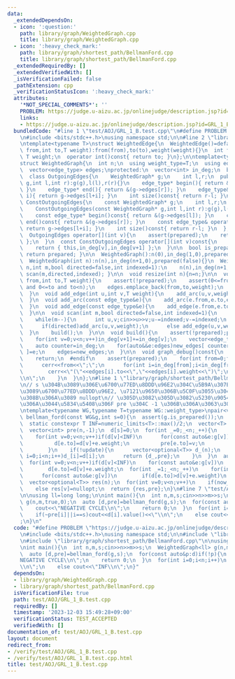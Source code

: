 ```yaml
---
data:
  _extendedDependsOn:
  - icon: ':question:'
    path: library/graph/WeightedGraph.cpp
    title: library/graph/WeightedGraph.cpp
  - icon: ':heavy_check_mark:'
    path: library/graph/shortest_path/BellmanFord.cpp
    title: library/graph/shortest_path/BellmanFord.cpp
  _extendedRequiredBy: []
  _extendedVerifiedWith: []
  _isVerificationFailed: false
  _pathExtension: cpp
  _verificationStatusIcon: ':heavy_check_mark:'
  attributes:
    '*NOT_SPECIAL_COMMENTS*': ''
    PROBLEM: https://judge.u-aizu.ac.jp/onlinejudge/description.jsp?id=GRL_1_B
    links:
    - https://judge.u-aizu.ac.jp/onlinejudge/description.jsp?id=GRL_1_B
  bundledCode: "#line 1 \"test/AOJ/GRL_1_B.test.cpp\"\n#define PROBLEM \"https://judge.u-aizu.ac.jp/onlinejudge/description.jsp?id=GRL_1_B\"\
    \n#include <bits/stdc++.h>\nusing namespace std;\n\n#line 2 \"library/graph/WeightedGraph.cpp\"\
    \ntemplate<typename T>\nstruct WeightedEdge{\n  WeightedEdge()=default;\n  WeightedEdge(int\
    \ from,int to,T weight):from(from),to(to),weight(weight){}\n  int from,to;\n \
    \ T weight;\n  operator int()const{ return to; }\n};\n\ntemplate<typename T>\n\
    struct WeightedGraph{\n  int n;\n  using weight_type=T;\n  using edge_type=WeightedEdge<T>;\n\
    \  vector<edge_type> edges;\nprotected:\n  vector<int> in_deg;\n  bool prepared;\n\
    \  class OutgoingEdges{\n    WeightedGraph* g;\n    int l,r;\n  public:\n    OutgoingEdges(WeightedGraph*\
    \ g,int l,int r):g(g),l(l),r(r){}\n    edge_type* begin(){ return &(g->edges[l]);\
    \ }\n    edge_type* end(){ return &(g->edges[r]); }\n    edge_type& operator[](int\
    \ i){ return g->edges[l+i]; }\n    int size()const{ return r-l; }\n  };\n  class\
    \ ConstOutgoingEdges{\n    const WeightedGraph* g;\n    int l,r;\n  public:\n\
    \    ConstOutgoingEdges(const WeightedGraph* g,int l,int r):g(g),l(l),r(r){}\n\
    \    const edge_type* begin()const{ return &(g->edges[l]); }\n    const edge_type*\
    \ end()const{ return &(g->edges[r]); }\n    const edge_type& operator[](int i)const{\
    \ return g->edges[l+i]; }\n    int size()const{ return r-l; }\n  };\npublic:\n\
    \  OutgoingEdges operator[](int v){\n    assert(prepared);\n    return { this,in_deg[v],in_deg[v+1]\
    \ };\n  }\n  const ConstOutgoingEdges operator[](int v)const{\n    assert(prepared);\n\
    \    return { this,in_deg[v],in_deg[v+1] };\n  }\n\n  bool is_prepared()const{\
    \ return prepared; }\n\n  WeightedGraph():n(0),in_deg(1,0),prepared(false){}\n\
    \  WeightedGraph(int n):n(n),in_deg(n+1,0),prepared(false){}\n  WeightedGraph(int\
    \ n,int m,bool directed=false,int indexed=1):\n    n(n),in_deg(n+1,0),prepared(false){\
    \ scan(m,directed,indexed); }\n\n  void resize(int n){n=n;}\n\n  void add_arc(int\
    \ from,int to,T weight){\n    assert(!prepared);\n    assert(0<=from and from<n\
    \ and 0<=to and to<n);\n    edges.emplace_back(from,to,weight);\n    in_deg[from+1]++;\n\
    \  }\n  void add_edge(int u,int v,T weight){\n    add_arc(u,v,weight);\n    add_arc(v,u,weight);\n\
    \  }\n  void add_arc(const edge_type&e){\n    add_arc(e.from,e.to,e.weight);\n\
    \  }\n  void add_edge(const edge_type&e){\n    add_edge(e.from,e.to,e.weight);\n\
    \  }\n\n  void scan(int m,bool directed=false,int indexed=1){\n    edges.reserve(directed?m:2*m);\n\
    \    while(m--){\n      int u,v;cin>>u>>v;u-=indexed;v-=indexed;\n      T weight;cin>>weight;\n\
    \      if(directed)add_arc(u,v,weight);\n      else add_edge(u,v,weight);\n  \
    \  }\n    build();\n  }\n\n  void build(){\n    assert(!prepared);prepared=true;\n\
    \    for(int v=0;v<n;v++)in_deg[v+1]+=in_deg[v];\n    vector<edge_type> new_edges(in_deg.back());\n\
    \    auto counter=in_deg;\n    for(auto&&e:edges)new_edges[ counter[e.from]++\
    \ ]=e;\n    edges=new_edges;\n  }\n\n  void graph_debug()const{\n  #ifndef __DEBUG\n\
    \    return;\n  #endif\n    assert(prepared);\n    for(int from=0;from<n;from++){\n\
    \      cerr<<from<<\";\";\n      for(int i=in_deg[from];i<in_deg[from+1];i++)\n\
    \        cerr<<\"(\"<<edges[i].to<<\",\"<<edges[i].weight<<\")\";\n      cerr<<\"\
    \\n\";\n    }\n  }\n};\n#line 1 \"library/graph/shortest_path/BellmanFord.cpp\"\
    \n// s \u304B\u3089\u306E\u6700\u77ED\u8DDD\u96E2\u304C\u5B9A\u307E\u308B\u306A\
    \u3089\u6700\u77ED\u8DDD\u96E2, \u7121\u9650\u306B\u5C0F\u3055\u304F\u51FA\u6765\
    \u308B\u306A\u3089 nullopt\n// \u305D\u3082\u305D\u3082\u5230\u9054\u51FA\u6765\
    \u306A\u3044\u5834\u5408\u306F pre \u304C -1 \u306B\u306A\u3063\u3066\u3044\u308B\
    \ntemplate<typename WG,typename T=typename WG::weight_type>\npair<vector<optional<T>>,vector<int>>\
    \ bellman_ford(const WG&g,int s=0){\n  assert(g.is_prepared());\n  int n=g.n;\n\
    \  static constexpr T INF=numeric_limits<T>::max()/2;\n  vector<T> d(n,INF);\n\
    \  vector<int> pre(n,-1);\n  d[s]=0;\n  for(int _=0;_<n;_++){\n    bool update=false;\n\
    \    for(int v=0;v<n;v++)if(d[v]<INF)\n      for(const auto&e:g[v])\n        if(d[e.to]>d[v]+e.weight){\n\
    \          d[e.to]=d[v]+e.weight;\n          pre[e.to]=v;\n          update=true;\n\
    \        }\n    if(!update){\n      vector<optional<T>> d_(n);\n      for(int\
    \ i=0;i<n;i++)d_[i]=d[i];\n      return {d_,pre};\n    }\n  }\n  auto now_d=d;\n\
    \  for(int v=0;v<n;v++)if(d[v]<INF)\n    for(const auto&e:g[v])\n      if(d[e.to]>d[v]+e.weight)\n\
    \        d[e.to]=d[v]+e.weight;\n  for(int _=1;_<n;_++)\n    for(int v=0;v<n;v++)if(d[v]<now_d[v])\n\
    \      for(const auto&e:g[v])\n        if(d[e.to]>d[v]+e.weight)\n          d[e.to]=d[v]+e.weight;\n\
    \  vector<optional<T>> res(n);\n  for(int v=0;v<n;v++)\n    if(now_d[v]==d[v])res[v]=d[v];\n\
    \    else res[v]=nullopt;\n  return {res,pre};\n}\n#line 7 \"test/AOJ/GRL_1_B.test.cpp\"\
    \n\nusing ll=long long;\n\nint main(){\n  int n,m,s;cin>>n>>m>>s;\n  WeightedGraph<ll>\
    \ g(n,m,true,0);\n  auto [d,pre]=bellman_ford(g,s);\n  for(const auto&p:d)if(!p){\n\
    \    cout<<\"NEGATIVE CYCLE\\n\";\n    return 0;\n  }\n  for(int i=0;i<n;i++)\n\
    \    if(~pre[i]||i==s)cout<<d[i].value()<<\"\\n\";\n    else cout<<\"INF\\n\"\
    ;\n}\n"
  code: "#define PROBLEM \"https://judge.u-aizu.ac.jp/onlinejudge/description.jsp?id=GRL_1_B\"\
    \n#include <bits/stdc++.h>\nusing namespace std;\n\n#include \"library/graph/WeightedGraph.cpp\"\
    \n#include \"library/graph/shortest_path/BellmanFord.cpp\"\n\nusing ll=long long;\n\
    \nint main(){\n  int n,m,s;cin>>n>>m>>s;\n  WeightedGraph<ll> g(n,m,true,0);\n\
    \  auto [d,pre]=bellman_ford(g,s);\n  for(const auto&p:d)if(!p){\n    cout<<\"\
    NEGATIVE CYCLE\\n\";\n    return 0;\n  }\n  for(int i=0;i<n;i++)\n    if(~pre[i]||i==s)cout<<d[i].value()<<\"\
    \\n\";\n    else cout<<\"INF\\n\";\n}"
  dependsOn:
  - library/graph/WeightedGraph.cpp
  - library/graph/shortest_path/BellmanFord.cpp
  isVerificationFile: true
  path: test/AOJ/GRL_1_B.test.cpp
  requiredBy: []
  timestamp: '2023-12-03 15:49:28+09:00'
  verificationStatus: TEST_ACCEPTED
  verifiedWith: []
documentation_of: test/AOJ/GRL_1_B.test.cpp
layout: document
redirect_from:
- /verify/test/AOJ/GRL_1_B.test.cpp
- /verify/test/AOJ/GRL_1_B.test.cpp.html
title: test/AOJ/GRL_1_B.test.cpp
---
```

